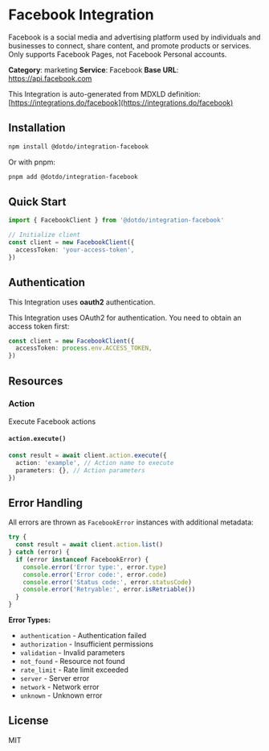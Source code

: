 # Facebook Integration

Facebook is a social media and advertising platform used by individuals and businesses to connect, share content, and promote products or services. Only supports Facebook Pages, not Facebook Personal accounts.

**Category**: marketing
**Service**: Facebook
**Base URL**: https://api.facebook.com

This Integration is auto-generated from MDXLD definition: [https://integrations.do/facebook](https://integrations.do/facebook)

## Installation

```bash
npm install @dotdo/integration-facebook
```

Or with pnpm:

```bash
pnpm add @dotdo/integration-facebook
```

## Quick Start

```typescript
import { FacebookClient } from '@dotdo/integration-facebook'

// Initialize client
const client = new FacebookClient({
  accessToken: 'your-access-token',
})
```

## Authentication

This Integration uses **oauth2** authentication.

This Integration uses OAuth2 for authentication. You need to obtain an access token first:

```typescript
const client = new FacebookClient({
  accessToken: process.env.ACCESS_TOKEN,
})
```

## Resources

### Action

Execute Facebook actions

#### `action.execute()`

```typescript
const result = await client.action.execute({
  action: 'example', // Action name to execute
  parameters: {}, // Action parameters
})
```

## Error Handling

All errors are thrown as `FacebookError` instances with additional metadata:

```typescript
try {
  const result = await client.action.list()
} catch (error) {
  if (error instanceof FacebookError) {
    console.error('Error type:', error.type)
    console.error('Error code:', error.code)
    console.error('Status code:', error.statusCode)
    console.error('Retryable:', error.isRetriable())
  }
}
```

**Error Types:**

- `authentication` - Authentication failed
- `authorization` - Insufficient permissions
- `validation` - Invalid parameters
- `not_found` - Resource not found
- `rate_limit` - Rate limit exceeded
- `server` - Server error
- `network` - Network error
- `unknown` - Unknown error

## License

MIT
